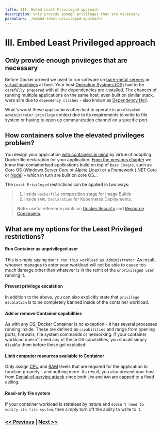 ```yaml
---
title: III. Embed Least Privileged approach
description: Only provide enough privileges that are necessary
permalink: ./embed-least-privileged-approach/
---
```


# III. Embed Least Privileged approach

## Only provide enough privileges that are necessary

Before Docker arrived we used to run software on [bare-metal servers](https://en.wikipedia.org/wiki/Bare-metal_server) or [virtual machines](https://en.wikipedia.org/wiki/Virtual_machine) at best. Your host [Operating Systems (OS)](https://en.wikipedia.org/wiki/Operating_system) had to be `carefully prepared` with all the dependencies pre-installed. The chances of running multiple applications on the same host, even built on similar stack, were slim due to `dependency clashes` - also known as [Dependency Hell](https://en.wikipedia.org/wiki/Dependency_hell).

What's worst these applications often had to operate in an `elevated administrator privilege` context due to its requirements to write to file system or having to open up communication channel on a specific port.

## How containers solve the elevated privileges problem?

You design your application [with containers in mind](./start-thinking-containers) by virtue of adopting Dockerfile declaration for your application. [From the previous chapter](./start-thinking-containers) we know that containerised applications build on top of `Base Images`, such as Core OS ([Windows Server Core](https://hub.docker.com/_/microsoft-windows-servercore) or [Alpine Linux](https://hub.docker.com/_/alpine)) or a Framework ([.NET Core](https://hub.docker.com/_/microsoft-dotnet-core) or [Node](https://hub.docker.com/_/node)) - which in turn are built on core OS...

The `Least Privileged` restrictions can be applied in two ways: 
> 1. Inside `Dockerfile` composition stage for Image Builds
> 2. Inside `YAML Declaration` for Kubernetes Deployments.

> Note: useful reference points on [Docker Security](https://docs.docker.com/engine/security/) and [Resource Constraints](https://docs.docker.com/config/containers/resource_constraints/).

## What are my options for the Least Privileged restrictions?

#### Run Container as unprivileged user

This is simply saying `don't run this workload as Administrator`. As result, whoever manages to enter your workload will not be able to cause too much damage other than whatever is in the remit of the `unprivileged user` running it.

#### Prevent privilege escalation

In addition to the above, you can also explicitly state that `privilege escalation` is to be completely banned inside of the container workload.

#### Add or remove Container capabilities

As with any OS, Docker Container is no exception - it has several processes running inside. These are defined as `capabilities` and range from opening ports, firewalls, file system commands or networking. If your container workload doesn't need any of these OS capabilities, you should simply `disable` them before these get exploited.

#### Limit computer resources available to Container

Only assign [CPU](https://en.wikipedia.org/wiki/Central_processing_unit) and [RAM](https://en.wikipedia.org/wiki/Random-access_memory) levels that are required for the application to function properly - and nothing more. As result, you also prevent your host from [Denial-of-service attack](https://en.wikipedia.org/wiki/Denial-of-service_attack) since both `CPU` and `RAM` are capped to a fixed ceiling.

#### Read-only file system

If your container workload is stateless by nature and `doesn't need to modify its file system`, then simply turn off the ability to write to it.

### [<< Previous](./start-thinking-containers) | [Next >>](./adopt-mesh-app-and-service-architecture)
